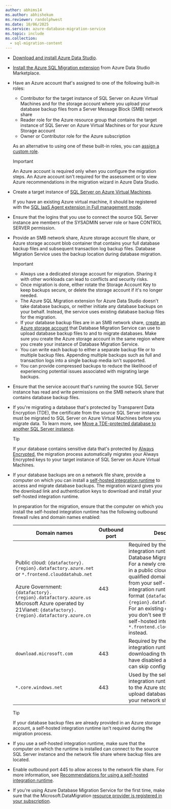 ```yaml
---
author: abhims14
ms.author: abhishekum
ms.reviewer: randolphwest
ms.date: 10/06/2025
ms.service: azure-database-migration-service
ms.topic: include
ms.collection:
  - sql-migration-content
---
```


- [Download and install Azure Data Studio](/azure-data-studio/download-azure-data-studio).

- [Install the Azure SQL Migration extension](/azure-data-studio/extensions/azure-sql-migration-extension) from Azure Data Studio Marketplace.

- Have an Azure account that's assigned to one of the following built-in roles:

  - Contributor for the target instance of SQL Server on Azure Virtual Machines and for the storage account where you upload your database backup files from a Server Message Block (SMB) network share
  - Reader role for the Azure resource group that contains the target instance of SQL Server on Azure Virtual Machines or for your Azure Storage account
  - Owner or Contributor role for the Azure subscription

  As an alternative to using one of these built-in roles, you can [assign a custom role](/data-migration/sql-server/database/custom-roles).

  > [!IMPORTANT]  
  > An Azure account is required only when you configure the migration steps. An Azure account isn't required for the assessment or to view Azure recommendations in the migration wizard in Azure Data Studio.

- Create a target instance of [SQL Server on Azure Virtual Machines](/azure/azure-sql/virtual-machines/windows/create-sql-vm-portal).

  If you have an existing Azure virtual machine, it should be registered with the [SQL IaaS Agent extension in Full management mode](/azure/azure-sql/virtual-machines/windows/sql-server-iaas-agent-extension-automate-management#management-modes).

- Ensure that the logins that you use to connect the source SQL Server instance are members of the SYSADMIN server role or have CONTROL SERVER permission.

- Provide an SMB network share, Azure storage account file share, or Azure storage account blob container that contains your full database backup files and subsequent transaction log backup files. Database Migration Service uses the backup location during database migration.

  > [!IMPORTANT]  
  > - Always use a dedicated storage account for migration. Sharing it with other workloads can lead to conflicts and security risks.
  > - Once migration is done, either rotate the Storage Account Key to keep backups secure, or delete the storage account if it's no longer needed.
  > - The Azure SQL Migration extension for Azure Data Studio doesn't take database backups, or neither initiate any database backups on your behalf. Instead, the service uses existing database backup files for the migration.
  > - If your database backup files are in an SMB network share, [create an Azure storage account](/azure/storage/common/storage-account-create) that Database Migration Service can use to upload database backup files to and to migrate databases. Make sure you create the Azure storage account in the same region where you create your instance of Database Migration Service.
  > - You can write each backup to either a separate backup file or to multiple backup files. Appending multiple backups such as full and transaction logs into a single backup media isn't supported.
  > - You can provide compressed backups to reduce the likelihood of experiencing potential issues associated with migrating large backups.

- Ensure that the service account that's running the source SQL Server instance has read and write permissions on the SMB network share that contains database backup files.

- If you're migrating a database that's protected by Transparent Data Encryption (TDE), the certificate from the source SQL Server instance must be migrated to SQL Server on Azure Virtual Machines before you migrate data. To learn more, see [Move a TDE-protected database to another SQL Server instance](/sql/relational-databases/security/encryption/move-a-tde-protected-database-to-another-sql-server).

  > [!TIP]  
  > If your database contains sensitive data that's protected by [Always Encrypted](/sql/relational-databases/security/encryption/configure-always-encrypted-using-sql-server-management-studio), the migration process automatically migrates your Always Encrypted keys to your target instance of SQL Server on Azure Virtual Machines.

- If your database backups are on a network file share, provide a computer on which you can install a [self-hosted integration runtime](/azure/data-factory/create-self-hosted-integration-runtime) to access and migrate database backups. The migration wizard gives you the download link and authentication keys to download and install your self-hosted integration runtime.

  In preparation for the migration, ensure that the computer on which you install the self-hosted integration runtime has the following outbound firewall rules and domain names enabled:

  | Domain names | Outbound port | Description |
  | --- | --- | --- |
  | Public cloud: `{datafactory}.{region}.datafactory.azure.net`<br />or `*.frontend.clouddatahub.net`<br /><br />Azure Government: `{datafactory}.{region}.datafactory.azure.us`<br />Microsoft Azure operated by 21Vianet: `{datafactory}.{region}.datafactory.azure.cn` | 443 | Required by the self-hosted integration runtime to connect to Database Migration Service.<br />For a newly created data factory in a public cloud, locate the fully qualified domain name (FQDN) from your self-hosted integration runtime key, in the format `{datafactory}.{region}.datafactory.azure.net`.<br />For an existing data factory, if you don't see the FQDN in your self-hosted integration key, use `*.frontend.clouddatahub.net` instead. |
  | `download.microsoft.com` | 443 | Required by the self-hosted integration runtime for downloading the updates. If you have disabled auto-update, you can skip configuring this domain. |
  | `*.core.windows.net` | 443 | Used by the self-hosted integration runtime that connects to the Azure storage account to upload database backups from your network share |

  > [!TIP]  
  > If your database backup files are already provided in an Azure storage account, a self-hosted integration runtime isn't required during the migration process.

- If you use a self-hosted integration runtime, make sure that the computer on which the runtime is installed can connect to the source SQL Server instance and the network file share where backup files are located.

- Enable outbound port 445 to allow access to the network file share. For more information, see [Recommendations for using a self-hosted integration runtime](../migration-using-azure-data-studio.md#recommendations-for-using-a-self-hosted-integration-runtime-for-database-migrations).

- If you're using Azure Database Migration Service for the first time, make sure that the Microsoft.DataMigration [resource provider is registered in your subscription](../quickstart-create-data-migration-service-portal.md#register-the-resource-provider).
